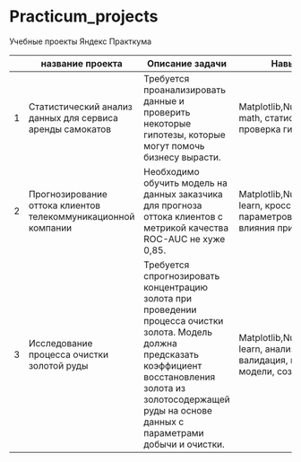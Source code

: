 # Practicum_projects
Учебные проекты Яндекс Практкума

|  |название проекта | Описание задачи | Навыки и инструменты |
|--|-----------------|-----------------|----------------------|
|1 |Статистический анализ данных для сервиса аренды самокатов| Требуется проанализировать данные и проверить некоторые гипотезы, которые могут помочь бизнесу вырасти.| Matplotlib,NumPy,Pandas,Python,scipy, math, статистический анализ, проверка гипотез|
|2 |Прогнозирование оттока клиентов телекоммуникационной компании| Необходимо обучить модель на данных заказчика для прогноза оттока клиентов с метрикой качества ROC-AUC не хуже 0,85.| Matplotlib,NumPy,Pandas,Python,Scikit-learn, кросс-валидация, подбор параметров модели, pipeline, анализ влияния признаков|
|3 |Исследование процесса очистки золотой руды |Требуется спрогнозировать концентрацию золота при проведении процесса очистки золота. Модель должна предсказать коэффициент восстановления золота из золотосодержащей руды на основе данных с параметрами добычи и очистки. | Matplotlib,NumPy,Pandas,Python,Scikit-learn, анализ данных, кросс-валидация, подбор параметров модели, создание метрики|
